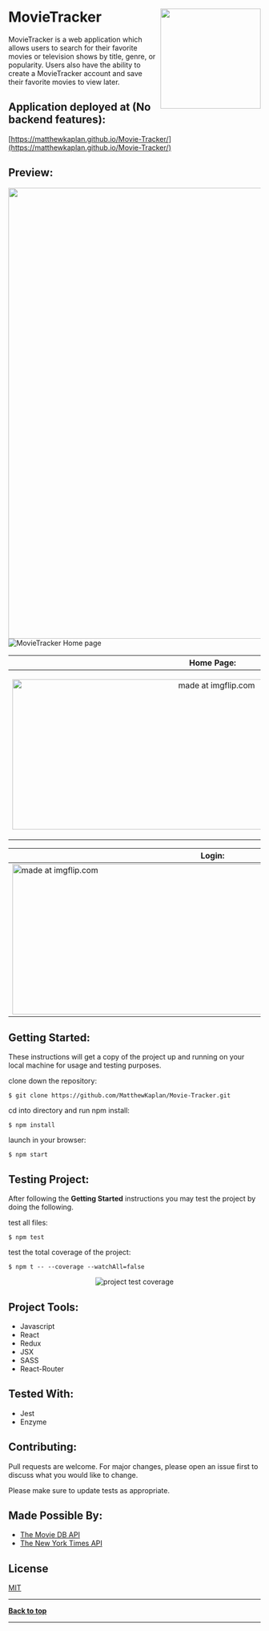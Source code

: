 # MovieTracker <img src="https://i.imgur.com/JyhlEMB.png" width="200" align="right" />

MovieTracker is a web application which allows users to search for their favorite movies or television shows by title, genre, or popularity. Users also have the ability to create a MovieTracker account and save their favorite movies to view later.

## Application deployed at (No backend features): 

[https://matthewkaplan.github.io/Movie-Tracker/](https://matthewkaplan.github.io/Movie-Tracker/)

## Preview: 

<img src="https://i.imgur.com/TtvucnT.png" width="900" />


<img src="src/assets/media/MovieTracker-HomePage.jpg" alt="MovieTracker Home page">

| Home Page:  | Register: |
| ------------- | ------------- |
| <p align="center"><a href="https://imgflip.com/gif/31lf53"><img src="https://i.imgflip.com/31lf53.gif" title="made at imgflip.com" width="800" height="300"/></a></p>  | <p align="center"><a href="https://imgflip.com/gif/31nlou"><img src="https://i.imgflip.com/31nlou.gif" title="made at imgflip.com" width="800" height="300"/></a></p>  |

| Login:  | Favorite: |
| ------------- | ------------- |
| <a href="https://imgflip.com/gif/31nmfd"><img src="https://i.imgflip.com/31nmfd.gif" title="made at imgflip.com" width="800" height="300"/></a>  | <a href="https://imgflip.com/gif/31nn4u"><img src="https://i.imgflip.com/31nn4u.gif" title="made at imgflip.com" width="800" height="300"/></a>  |


## Getting Started:

These instructions will get a copy of the project up and running on your local machine for usage and testing purposes.

clone down the repository:
```
$ git clone https://github.com/MatthewKaplan/Movie-Tracker.git
```

cd into directory and run npm install:
```
$ npm install
```

launch in your browser:
```
$ npm start
```

## Testing Project:

After following the <b>Getting Started</b> instructions you may test the project by doing the following.

test all files:

```
$ npm test
```

test the total coverage of the project:

```
$ npm t -- --coverage --watchAll=false
```

<p align="center">
  <img src="https://i.imgur.com/AaqKyle.png" alt="project test coverage">
</p>

## Project Tools:
- Javascript
- React
- Redux
- JSX
- SASS
- React-Router

## Tested With:
- Jest
- Enzyme

## Contributing:

Pull requests are welcome. For major changes, please open an issue first to discuss what you would like to change.

Please make sure to update tests as appropriate.

## Made Possible By: 

- [The Movie DB API](https://www.themoviedb.org/)
- [The New York Times API](https://developer.nytimes.com/)

## License

[MIT](https://choosealicense.com/licenses/mit/)

---

**[Back to top](https://github.com/MatthewKaplan/Movie-Tracker#movietracker)**

---
